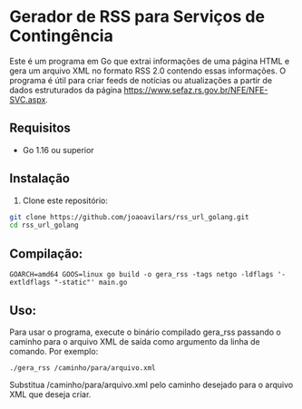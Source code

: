 # Gerador de RSS para Serviços de Contingência

Este é um programa em Go que extrai informações de uma página HTML e gera um arquivo XML no formato RSS 2.0 contendo essas informações. O programa é útil para criar feeds de notícias ou atualizações a partir de dados estruturados da página https://www.sefaz.rs.gov.br/NFE/NFE-SVC.aspx.

## Requisitos

- Go 1.16 ou superior

## Instalação

1. Clone este repositório:

```bash
git clone https://github.com/joaoavilars/rss_url_golang.git
cd rss_url_golang
```

## Compilação:
```
GOARCH=amd64 GOOS=linux go build -o gera_rss -tags netgo -ldflags '-extldflags "-static"' main.go 
```

## Uso:
Para usar o programa, execute o binário compilado gera_rss passando o caminho para o arquivo XML de saída como argumento da linha de comando. Por exemplo:

```
./gera_rss /caminho/para/arquivo.xml
```

Substitua /caminho/para/arquivo.xml pelo caminho desejado para o arquivo XML que deseja criar.



